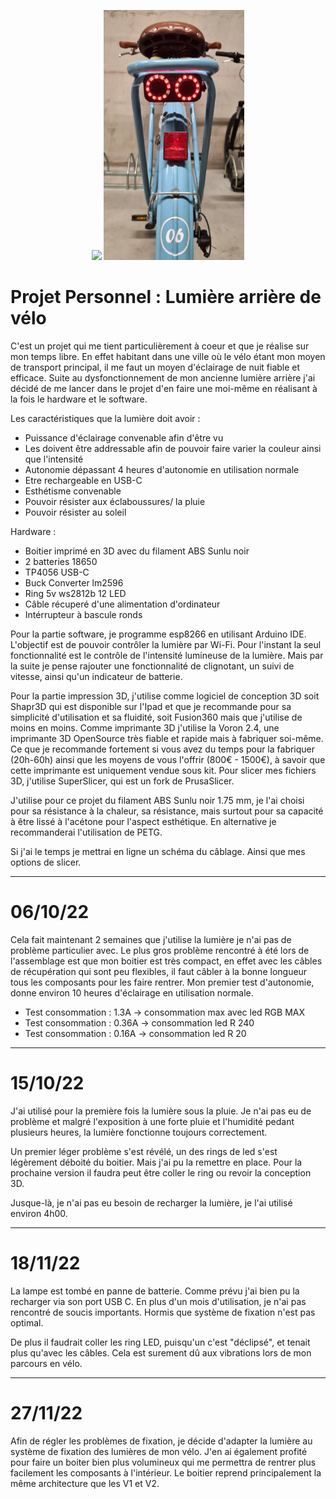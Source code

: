 <p align="center">
  <img src=velo.jpg height = "400">
  <img src=velo2.jpg height = "400">
</p>

# Projet Personnel : Lumière arrière de vélo 

C'est un projet qui me tient particulièrement à coeur et que je réalise sur mon temps libre. En effet habitant dans une ville où le vélo étant mon moyen de transport principal, il me faut un moyen d'éclairage de nuit fiable et efficace.
Suite au dysfonctionnement de mon ancienne lumière arrière j'ai décidé de me lancer dans le projet d'en faire une moi-même en réalisant à la fois le hardware et le software.

Les caractéristiques que la lumière doit avoir : 
- Puissance d'éclairage convenable afin d'être vu
- Les doivent être addressable afin de pouvoir faire varier la couleur ainsi que l'intensité
- Autonomie dépassant 4 heures d'autonomie en utilisation normale
- Etre rechargeable en USB-C
- Esthétisme convenable
- Pouvoir résister aux éclaboussures/ la pluie
- Pouvoir résister au soleil


Hardware : 
- Boitier imprimé en 3D avec du filament ABS Sunlu noir
- 2 batteries 18650
- TP4056 USB-C
- Buck Converter lm2596
- Ring 5v ws2812b 12 LED
- Câble récuperé d'une alimentation d'ordinateur
- Intérrupteur à bascule ronds

Pour la partie software, je programme esp8266 en utilisant Arduino IDE. L'objectif est de pouvoir contrôler la lumière par Wi-Fi. Pour l'instant la seul fonctionnalité est le contrôle de l'intensité lumineuse de la lumière.
Mais par la suite je pense rajouter une fonctionnalité de clignotant, un suivi de vitesse, ainsi qu'un indicateur de batterie.

Pour la partie impression 3D, j'utilise comme logiciel de conception 3D soit Shapr3D qui est disponible sur l'Ipad et que je recommande pour sa simplicité d'utilisation et sa fluidité, soit Fusion360 mais que j'utilise de moins en moins.
Comme imprimante 3D j'utilise la Voron 2.4, une imprimante 3D OpenSource très fiable et rapide mais à fabriquer soi-même. Ce que je recommande fortement si vous avez du temps pour la fabriquer (20h-60h) ainsi que les moyens de vous l'offrir (800€ - 1500€), à savoir que cette imprimante est uniquement vendue sous kit. Pour slicer mes fichiers 3D, j'utilise SuperSlicer, qui est un fork de PrusaSlicer.

J'utilise pour ce projet du filament ABS Sunlu noir 1.75 mm, je l'ai choisi pour sa résistance à la chaleur, sa résistance, mais surtout pour sa capacité à être lissé à l'acétone pour l'aspect esthétique. En alternative je recommanderai l'utilisation de PETG.

Si j'ai le temps je mettrai en ligne un schéma du câblage. Ainsi que mes options de slicer.

---
# 06/10/22

Cela fait maintenant 2 semaines que j'utilise la lumière je n'ai pas de problème particulier avec. Le plus gros problème rencontré à été lors de l'assemblage est que mon boitier est très compact, en effet avec les câbles de récupération qui sont peu flexibles, il faut câbler à la bonne longueur tous les composants pour les faire rentrer.
Mon premier test d'autonomie, donne environ 10 heures d'éclairage en utilisation normale.
- Test consommation : 1.3A -> consommation max avec led RGB MAX
- Test consommation : 0.36A -> consommation led R 240
- Test consommation : 0.16A -> consommation led R 20

---
# 15/10/22
J'ai utilisé pour la première fois la lumière sous la pluie. Je n'ai pas eu de problème et malgré l'exposition à une forte pluie et l'humidité pedant plusieurs heures, la lumière fonctionne toujours correctement.

Un premier léger problème s'est révélé, un des rings de led s'est légèrement déboité du boitier. Mais j'ai pu la remettre en place. Pour la prochaine version il faudra peut être coller le ring ou revoir la conception 3D.

Jusque-là, je n'ai pas eu besoin de recharger la lumière, je l'ai utilisé environ 4h00.

---
# 18/11/22
La lampe est tombé en panne de batterie. Comme prévu j'ai bien pu la recharger via son port USB C.
En plus d'un mois d'utilisation, je n'ai pas rencontré de soucis importants. Hormis que système de fixation n'est pas optimal.

De plus il faudrait coller les ring LED, puisqu'un c'est "déclipsé", et tenait plus qu'avec les câbles. Cela est surement dû aux vibrations lors de mon parcours en vélo.

---
# 27/11/22
Afin de régler les problèmes de fixation, je décide d'adapter la lumière au système de fixation des lumières de mon vélo. J'en ai également profité pour faire un boiter bien plus volumineux qui me permettra de rentrer plus facilement les composants à l'intérieur. Le boitier reprend principalement la même architecture que les V1 et V2.



